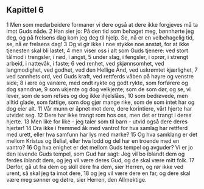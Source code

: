 ## Kapittel 6

1 Men som medarbeidere formaner vi dere også at dere ikke forgjeves må ta imot Guds nåde.
2 Han sier jo: På den tid som behaget meg, bønnhørte jeg deg, og på frelsens dag kom jeg deg til hjelp. Se, nå er en velbehagelig tid, se, nå er frelsens dag!
3 Og vi gir ikke i noe stykke noe anstøt, for at ikke tjenesten skal bli lastet,
4 men viser oss i alt som Guds tjenere: ved stort tålmod i trengsler, i nød, i angst,
5 under slag, i fengsler, i oprør, i strengt arbeid, i nattevåk, i faste;
6 ved renhet, ved skjønnsomhet, ved langmodighet, ved godhet, ved den Hellige Ånd, ved uskrømtet kjærlighet,
7 ved sannhets ord, ved Guds kraft, ved rettferds våben på høyre og venstre side;
8 i ære og vanære, med ondt rykte og godt rykte, som forførere og dog sanndrue,
9 som ukjente og dog velkjente; som de som dør, og se, vi lever, som de som refses og dog ikke ihjelslåes,
10 som bedrøvede, men alltid glade, som fattige, som dog gjør mange rike, som de som intet har og dog eier alt.
11 Vår munn er åpnet mot dere, dere korintiere, vårt hjerte har utvidet seg.
12 Dere har ikke trangt rom hos oss, men det er trangt i deres hjerte.
13 Men like for like - jeg taler som til barn - utvid også dere deres hjerter!
14 Dra ikke i fremmed åk med vantro! for hva samlag har rettferd med urett, eller hva samfunn har lys med mørke?
15 Og hva samklang er det mellom Kristus og Belial, eller hva lodd og del har en troende med en vantro?
16 Og hva enighet er det mellom Guds tempel og avguder? Vi er jo den levende Guds tempel, som Gud har sagt: Jeg vil bo iblandt dem og ferdes iblandt dem, og jeg vil være deres Gud, og de skal være mitt folk.
17 Derfor, gå ut fra dem og skill dere fra dem, sier Herren, og rør ikke ved urent, så skal jeg ta imot dere,
18 og jeg vil være dere en far, og dere skal være meg sønner og døtre, sier Herren, den Allmektige.
